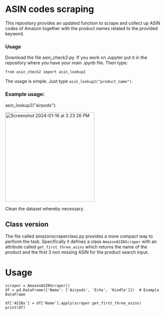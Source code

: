 # ASIN codes scraping
This repository provides an updated function to scrape and collect up ASIN codes of Amazon together with the product names related to the provided keyword.

### Usage

Download the file asin_check2.py.
If you work on Jupyter put it in the repository where you have your main .ipynb file.
Then type:

`from asin_check2 import asin_lookup2`

The usage is simple. Just type `asin_lookup2("product_name")`.

### Example usage:

asin_lookup2("airpods"):

<img width="286" alt="Screenshot 2024-01-16 at 3 23 26 PM" src="https://github.com/federiconuta/asin_python/assets/51603270/82e7b22a-0aaf-48a1-83c3-5c0e921e8326">


Clean the dataset whereby necessary.

## Class version

The file called amazonscraperclass.py provides a more compact way to perform the task. Specifically it defines a class `AmazonASINScraper` with an attribute called `get_first_three_asins` which returns the name of the product and the first 3 non missing ASIN for the product search input.

# Usage
```
scraper = AmazonASINScraper()
df = pd.DataFrame({'Name': ['Airpods', 'Echo', 'Kindle']})  # Example DataFrame

df['ASINs'] = df['Name'].apply(scraper.get_first_three_asins)
print(df)
```

